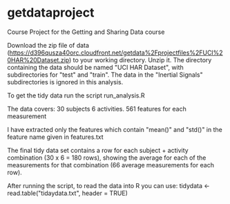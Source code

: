 # getdataproject
Course Project for the Getting and Sharing Data course

Download the zip file of data (https://d396qusza40orc.cloudfront.net/getdata%2Fprojectfiles%2FUCI%20HAR%20Dataset.zip) to your working directory.
Unzip it. 
The directory containing the data should be named "UCI HAR Dataset", with subdirectories for "test" and "train".
The data in the "Inertial Signals" subdirectories is ignored in this analysis.

To get the tidy data run the script run_analysis.R

The data covers:
30 subjects
6 activities.
561 features for each measurement

I have extracted only the features which contain "mean()" and "std()" in the feature name given in features.txt

The final tidy data set contains a row for each subject + activity combination (30 x 6 = 180 rows), showing the average for each of the measurements for that combination (66 average measurements for each row).

After running the script, to read the data into R you can use:
tidydata <- read.table("tidaydata.txt", header = TRUE)
